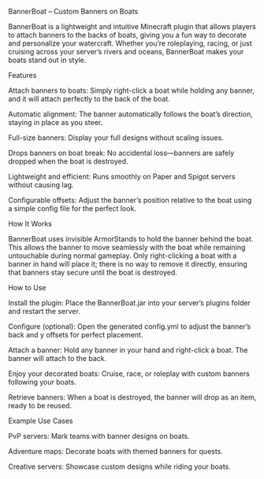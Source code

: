BannerBoat – Custom Banners on Boats

BannerBoat is a lightweight and intuitive Minecraft plugin that allows players to attach banners to the backs of boats, giving you a fun way to decorate and personalize your watercraft. Whether you’re roleplaying, racing, or just cruising across your server’s rivers and oceans, BannerBoat makes your boats stand out in style.

Features

Attach banners to boats: Simply right-click a boat while holding any banner, and it will attach perfectly to the back of the boat.

Automatic alignment: The banner automatically follows the boat’s direction, staying in place as you steer.

Full-size banners: Display your full designs without scaling issues.

Drops banners on boat break: No accidental loss—banners are safely dropped when the boat is destroyed.

Lightweight and efficient: Runs smoothly on Paper and Spigot servers without causing lag.

Configurable offsets: Adjust the banner’s position relative to the boat using a simple config file for the perfect look.

How It Works

BannerBoat uses invisible ArmorStands to hold the banner behind the boat. This allows the banner to move seamlessly with the boat while remaining untouchable during normal gameplay. Only right-clicking a boat with a banner in hand will place it; there is no way to remove it directly, ensuring that banners stay secure until the boat is destroyed.

How to Use

Install the plugin: Place the BannerBoat.jar into your server’s plugins folder and restart the server.

Configure (optional): Open the generated config.yml to adjust the banner’s back and y offsets for perfect placement.

Attach a banner: Hold any banner in your hand and right-click a boat. The banner will attach to the back.

Enjoy your decorated boats: Cruise, race, or roleplay with custom banners following your boats.

Retrieve banners: When a boat is destroyed, the banner will drop as an item, ready to be reused.

Example Use Cases

PvP servers: Mark teams with banner designs on boats.

Adventure maps: Decorate boats with themed banners for quests.

Creative servers: Showcase custom designs while riding your boats.
